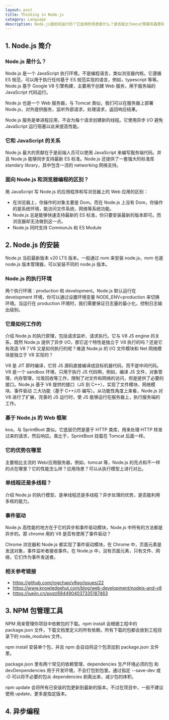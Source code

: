 ```yaml
---
layout: post
title: Thinking in Node.js
category: Language
description: Node.js是如何运行的？它适用的场景是什么？是否能比Tomcat等服务器更有优势？
---
```


## 1. Node.js 简介

### Node.js 是什么？

Node.js 是一个 JavaScript 执行环境，不是编程语言，类似浏览器内核。它遵循 ES 规范，可以用于执行任何基于 ES 规范实现的语言，例如，typescript 等等。Node.js 基于 Google V8 引擎构建，主要用于创建 Web 服务，用于服务端的 JavaScript 代码运行。

Node.js 也是一个 Web 服务器，与 Tomcat 类似，我们可以在服务器上部署 Node.js，对外提供服务，监听外部请求，处理请求，返回响应结果。

Node.js 服务是单进程应用，不会为每个请求创建新的线程。它使用异步 I/O 避免 JavaScript 运行阻塞以此来提高性能。

### 它和 JavaScript 的关系

Node.js 最大的贡献在于是前端人员可以使用 JavaScript 来编写服务端代码。并且 Node.js 能够同步支持最新 ES 标准。Node.js 还提供了一套强大的标准库 standary library，其中包含一流的 networking 网络支持。

### 面向 Node.js 和浏览器编程的区别？

用 JavaScript 写 Node.js 的应用程序和写浏览器上的 Web 应用的区别：

- 在浏览器上，你操作的对象主要是 Dom。而在 Node.js 上没有 Dom，你操作的是系统环境，能访问文件系统，网络等系统功能。
- Node.js 总是能够快速支持最新的 ES 标准，你只要安装最新的版本即可。而浏览器却无法做到这一点。
- Node.js 同时支持 CommonJs 和 ES Module

## 2. Node.js 的安装

Node.js 当前最新版本 v20 LTS 版本。一般通过 nvm 来安装 node.js，nvm 也是 node.js 版本管理器，可以安装不同的 node.js 版本。

### Node.js 的执行环境

两个执行环境：production 和 development。Node.js 默认运行在 development 环境，你可以通过设置环境变量 NODE_ENV=production 来切换环境。当运行在 production 环境时，我们需要保证日志量的最小化，控制日志输出级别。

### 它是如何工作的

介绍 Node.js 的执行原理，包括请求监听、请求执行。它与 V8 JS engine 的关系，既然 Node.js 提供了异步 I/O，那它这个特性是独立于 V8 执行的吗？还是它有改造 V8？V8 又是如何执行的呢？难道 Node.js 的 I/O 文件模块和 Net 网络模块是独立于 V8 实现的？

V8 是 JIT 即时编译，它将 JS 源码直接编译成目标机器代码，而不是中间代码。V8 是一个 sandbox 环境，只用于执行 JS 代码啊，例如，编译 JS 文件，对象管理，内存管理，垃圾回收等工作，限制了对文件和网络的访问，但是提供了必要的接口。Node.js 基于 V8 提供的接口（JS 到 C++），实现了文件模块、网络模块、事件驱动 三大功能（基于 C++/JS 编写）。从功能性角度上来看，Node.js 对 V8 进行了扩展，完善的 JS 运行时，使 JS 能够运行在服务器上，执行服务端的工作。

### 基于 Node.js 的 Web 框架

koa，与 SprintBoot 类似。它底层仍然是基于 HTTP 类库，用来处理 HTTP 转发过来的请求，然后响应。类比于，SprintBoot 挂载在 Tomcat 后面一样。

### 它的优势在哪里

主要相比主流的 Web/应用服务器，例如，tomcat 等，Node.js 的亮点和不一样的点在哪里？它的性能怎么样？应用场景？可以从执行模型上进行对比。

### 单线程还是多线程？

介绍 Node.js 的执行模型，是单线程还是多线程？异步处理的优势，是否能利用多核的能力。

### 事件驱动

Node.js 高性能的地方在于它的异步和事件驱动模块，Node.js 中所有的方法都是异步的。那 chrome 用的 V8 是否有使用了事件驱动？

Chrome 浏览器和 Node.js 都实现了事件驱动模块，在 Chrome 中，页面元素是发送对象，事件监听者接收事件。在 Node.js 中，没有页面元素，只有文件、网络，它们作为事件发送者。

### 相关参考链接

- https://github.com/rogchap/v8go/issues/22
- https://www.knowledgehut.com/blog/web-development/nodejs-and-v8
- https://juejin.cn/post/6844904037335187463

## 3. NPM 包管理工具

NPM 用来管理你项目中依赖包的下载。npm install 会根据工程中的 package.json 文件，下载文档里定义的所有依赖。所有下载的包都会放到工程目录下的 node_modules 文件。

npm install <package-name> 安装单个包，并且 npm 会自动将这个包添加到 package.json 文件里。

package.json 里有两个常见的依赖管理，dependencies 生产环境必须的包 和 devDenpendencies 用于开发环境，不会打包到包里。通过指定 --save-dev 或 -D 可以将不必要的包从 dependencies 剥离出来，减少包的体积。

npm update 会将所有已安装的包更新到最新的版本。不过在项目中，一般不建议使用 update，更多是指定版本。

## 4. 异步编程
